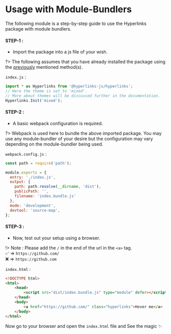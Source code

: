 # Usage with Module-Bundlers 

The following module is a step-by-step guide to use the Hyperlinks package with module bundlers.

#### STEP-1 : 
- Import the package into a js file of your wish.  

?> The following assumes that you have already installed the package using the [previously](install?id=installtion) mentioned method(s).    

`index.js` :
```js
import * as Hyperlinks from '@hyperlinks-js/hyperlinks';
// Here the theme is set to 'mixed'. 
// More about themes will be discussed further in the documentation.
Hyperlinks.Init('mixed');
```

#### STEP-2 :
- A basic webpack configuration is required.

?> Webpack is used here to bundle the above imported package. You may use any module-bundler of your desire but the configuration may vary depending on the module-bundler being used.

`webpack.config.js` :
```js
const path = require('path');

module.exports = {
  entry: './index.js',
  output: {
    path: path.resolve(__dirname, 'dist'),
    publicPath: '',
    filename: 'index.bundle.js'
  },
  mode: 'development',
  devtool: 'source-map',
};
```

#### STEP-3 :
- Now, test out your setup using a browser.

!> Note : Please add the `/` in the end of the url in the `<a>` tag.  
✅ => `https://github.com/`  
❌ => `https://github.com`

`index.html` :
```html
<!DOCTYPE html>
<html>
    <head>
        <script src="dist/index.bundle.js" type="module" defer></script>
    </head>
    <body>
        <a href="https://github.com/" class="hyperlinks">Hover me</a>
    </body>
</html>
```

Now go to your browser and open the `index.html` file and See the magic ✨